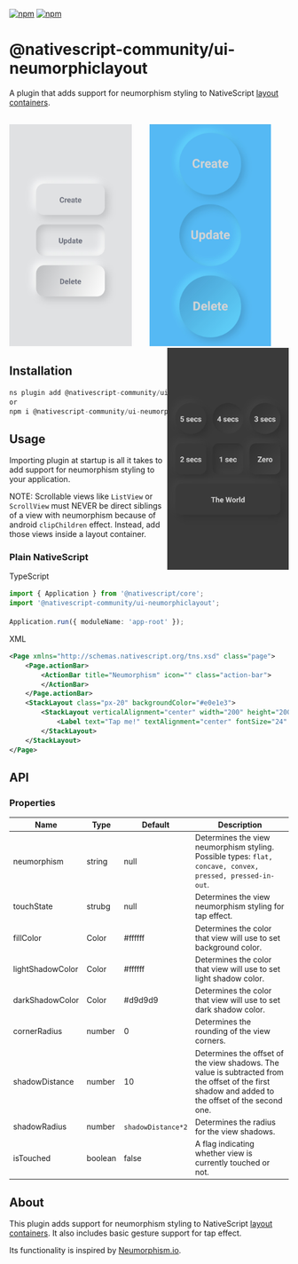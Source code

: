 [![npm](https://img.shields.io/npm/v/@nativescript-community/ui-neumorphiclayout.svg)](https://www.npmjs.com/package/@nativescript-community/ui-neumorphiclayout)
[![npm](https://img.shields.io/npm/dt/@nativescript-community/ui-neumorphiclayout.svg?label=npm%20downloads)](https://www.npmjs.com/package/@nativescript-community/ui-neumorphiclayout)
# @nativescript-community/ui-neumorphiclayout
A plugin that adds support for neumorphism styling to NativeScript [layout containers](https://docs.nativescript.org/ui-and-styling.html#layout-containers).
<br/><br/>
<p align="center">
<img align="left" src="https://raw.githubusercontent.com/CatchABus/nativescript-plugins/master/packages/ui-neumorphiclayout/media/preview1.jpg" height="400px"/>
<img src="https://raw.githubusercontent.com/CatchABus/nativescript-plugins/master/packages/ui-neumorphiclayout/media/preview2.jpg" height="400px"/>
<img align="right" src="https://raw.githubusercontent.com/CatchABus/nativescript-plugins/master/packages/ui-neumorphiclayout/media/preview3.jpg" height="400px"/>
</p>

## Installation

```javascript
ns plugin add @nativescript-community/ui-neumorphiclayout
or
npm i @nativescript-community/ui-neumorphiclayout
```

## Usage
Importing plugin at startup is all it takes to add support for neumorphism styling to your application. 

NOTE: Scrollable views like `ListView` or `ScrollView` must NEVER be direct siblings of a view with neumorphism because of android `clipChildren` effect. 
Instead, add those views inside a layout container.
### Plain NativeScript

TypeScript
```ts
import { Application } from '@nativescript/core';
import '@nativescript-community/ui-neumorphiclayout';

Application.run({ moduleName: 'app-root' });
```

XML
```xml
<Page xmlns="http://schemas.nativescript.org/tns.xsd" class="page">
    <Page.actionBar>
        <ActionBar title="Neumorphism" icon="" class="action-bar">
        </ActionBar>
    </Page.actionBar>
    <StackLayout class="px-20" backgroundColor="#e0e1e3">
        <StackLayout verticalAlignment="center" width="200" height="200" marginTop="30" neumorphism="convex" fillColor="#e0e1e3" lightShadowColor="#ffffff" darkShadowColor="#bebfc1" cornerRadius="100">
            <Label text="Tap me!" textAlignment="center" fontSize="24" color="#6d707d" fontWeight="bold"/>
        </StackLayout>
    </StackLayout>
</Page>
```

## API
### Properties
| Name | Type | Default | Description |
| --- | --- | --- | --- |
| neumorphism | string | null | Determines the view neumorphism styling. Possible types: `flat, concave, convex, pressed, pressed-in-out`. |
| touchState | strubg | null | Determines the view neumorphism styling for tap effect. |
| fillColor | Color | #ffffff | Determines the color that view will use to set background color. |
| lightShadowColor | Color | #ffffff | Determines the color that view will use to set light shadow color. |
| darkShadowColor | Color | #d9d9d9 | Determines the color that view will use to set dark shadow color. |
| cornerRadius | number | 0 | Determines the rounding of the view corners. |
| shadowDistance | number | 10 | Determines the offset of the view shadows. The value is subtracted from the offset of the first shadow and added to the offset of the second one. |
| shadowRadius | number | `shadowDistance*2` | Determines the radius for the view shadows. |
| isTouched | boolean | false | A flag indicating whether view is currently touched or not. |

## About

This plugin adds support for neumorphism styling to NativeScript [layout containers](https://docs.nativescript.org/ui-and-styling.html#layout-containers). It also includes basic gesture support for tap effect. 

Its functionality is inspired by [Neumorphism.io](https://neumorphism.io).
